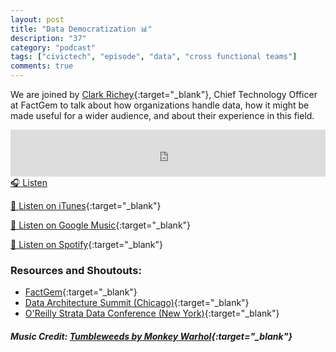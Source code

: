 ```yaml
---
layout: post
title: "Data Democratization 📊"
description: "37"
category: "podcast"
tags: ["civictech", "episode", "data", "cross functional teams"]
comments: true
---
```


We are joined by [Clark Richey](https://www.linkedin.com/in/clark-richey-6b737/){:target="_blank"}, Chief Technology Officer at FactGem to talk about how organizations handle data, how it might be made useful for a wider audience, and about their experience in this field.  

<iframe width="100%" height="75" scrolling="no" frameborder="no" allow="autoplay" src="https://w.soundcloud.com/player/?url=https%3A//api.soundcloud.com/tracks/716220463%3Fsecret_token%3Ds-bghZo&color=%23ff5500&auto_play=false&hide_related=false&show_comments=true&show_user=true&show_reposts=false&show_teaser=true&visual=true"></iframe>
<a href="https://soundcloud.com/user-227289754/37-data-democratization/" target="_blank">🎧 Listen</a>

[📱 Listen on iTunes](https://itunes.apple.com/us/podcast/civic-tech-chat/id1350640468?mt=2){:target="_blank"}

[📱 Listen on Google Music](https://play.google.com/music/listen?u=0#/ps/I2inksjzzzmbxhg5wbojr624doa){:target="_blank"}

[📱 Listen on Spotify](https://open.spotify.com/show/1kbwPAi4thGOU43xFkehgT){:target="_blank"}

### Resources and Shoutouts:
- [FactGem](http://factgem.com/){:target="_blank"}
- [Data Architecture Summit (Chicago)](https://das2019.dataversity.net/){:target="_blank"}
- [O'Reilly Strata Data Conference (New York)](https://conferences.oreilly.com/strata){:target="_blank"}

##### Music Credit: [Tumbleweeds by Monkey Warhol](http://freemusicarchive.org/music/Monkey_Warhol/Lonely_Hearts_Challenge/Monkey_Warhol_-_Tumbleweeds){:target="_blank"}
